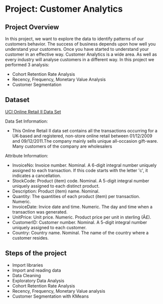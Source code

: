 # Project: Customer Analytics

## Project Overview
In this project, we want to explore the data to identify patterns of our customers behavior. The success of business depends upon how well you understand your customers. Once you have started to understand your customer in an effective way. Customer Analytics is a wide area. As well as every industry will analyse customers in a different way. In this project we performed 3 analysis:
- Cohort Retention Rate Analysis
- Recency, Frequency, Monetary Value Analysis
- Customer Segmentation

## Dataset
[UCI Online Retail II Data Set](https://archive.ics.uci.edu/ml/datasets/Online+Retail+II)

Data Set Information:
- This Online Retail II data set contains all the transactions occurring for a UK-based and registered, non-store online retail between 01/12/2009 and 09/12/2011.The company mainly sells unique all-occasion gift-ware. Many customers of the company are wholesalers

Attribute Information:
- InvoiceNo: Invoice number. Nominal. A 6-digit integral number uniquely assigned to each transaction. If this code starts with the letter 'c', it indicates a cancellation.
- StockCode: Product (item) code. Nominal. A 5-digit integral number uniquely assigned to each distinct product.
- Description: Product (item) name. Nominal.
- Quantity: The quantities of each product (item) per transaction. Numeric.
- InvoiceDate: Invice date and time. Numeric. The day and time when a transaction was generated.
- UnitPrice: Unit price. Numeric. Product price per unit in sterling (Â£).
- CustomerID: Customer number. Nominal. A 5-digit integral number uniquely assigned to each customer.
- Country: Country name. Nominal. The name of the country where a customer resides.

## Steps of the project
- Import libraries
- Import and reading data 
- Data Cleaning
- Exploratory Data Analysis
- Cohort Retention Rate Analysis
- Recency, Frequency, Monetary Value analysis
- Customer Segmentation with KMeans
